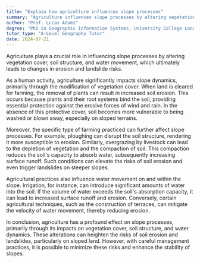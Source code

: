 ```yaml
---
title: "Explain how agriculture influences slope processes"
summary: "Agriculture influences slope processes by altering vegetation cover, soil structure, and water movement, leading to changes in erosion and landslide risks."
author: "Prof. Lucas Adams"
degree: "PhD in Geographic Information Systems, University College London"
tutor_type: "A-Level Geography Tutor"
date: 2024-07-21
---
```


Agriculture plays a crucial role in influencing slope processes by altering vegetation cover, soil structure, and water movement, which ultimately leads to changes in erosion and landslide risks.

As a human activity, agriculture significantly impacts slope dynamics, primarily through the modification of vegetation cover. When land is cleared for farming, the removal of plants can result in increased soil erosion. This occurs because plants and their root systems bind the soil, providing essential protection against the erosive forces of wind and rain. In the absence of this protective cover, soil becomes more vulnerable to being washed or blown away, especially on sloped terrains.

Moreover, the specific type of farming practiced can further affect slope processes. For example, ploughing can disrupt the soil structure, rendering it more susceptible to erosion. Similarly, overgrazing by livestock can lead to the depletion of vegetation and the compaction of soil. This compaction reduces the soil's capacity to absorb water, subsequently increasing surface runoff. Such conditions can elevate the risks of soil erosion and even trigger landslides on steeper slopes.

Agricultural practices also influence water movement on and within the slope. Irrigation, for instance, can introduce significant amounts of water into the soil. If the volume of water exceeds the soil's absorption capacity, it can lead to increased surface runoff and erosion. Conversely, certain agricultural techniques, such as the construction of terraces, can mitigate the velocity of water movement, thereby reducing erosion.

In conclusion, agriculture has a profound effect on slope processes, primarily through its impacts on vegetation cover, soil structure, and water dynamics. These alterations can heighten the risks of soil erosion and landslides, particularly on sloped land. However, with careful management practices, it is possible to minimize these risks and enhance the stability of slopes.
    